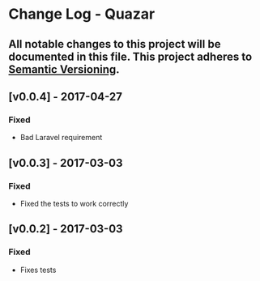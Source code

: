 # Change Log - Quazar
All notable changes to this project will be documented in this file.
This project adheres to [Semantic Versioning](http://semver.org/).
----

## [v0.0.4] - 2017-04-27

### Fixed
- Bad Laravel requirement

## [v0.0.3] - 2017-03-03

### Fixed
- Fixed the tests to work correctly

## [v0.0.2] - 2017-03-03

### Fixed
- Fixes tests
